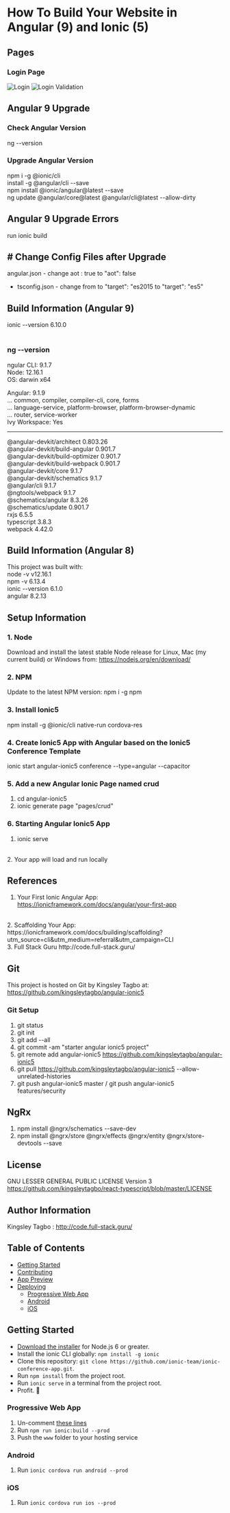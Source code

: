 # How To Build Your Website in Angular (9) and Ionic (5)

## Pages

### Login Page
![Login](src/assets/img/login-angular-ionic.png?raw=true "Login Page")
![Login Validation](src/assets/img/login-validation.png?raw=true "Login Page")

## Angular 9 Upgrade
### Check Angular Version
ng --version  
### Upgrade Angular Version
npm i -g @ionic/cli  <br />
install -g @angular/cli --save  <br />
npm install @ionic/angular@latest --save  <br />
ng update @angular/core@latest @angular/cli@latest --allow-dirty  <br />

## Angular 9 Upgrade Errors
run ionic build   
## # Change Config Files after Upgrade
angular.json - change aot : true to "aot": false  <br />
- tsconfig.json - change from to "target": "es2015 to "target": "es5"  <br />

## Build Information (Angular 9)
ionic --version 6.10.0 <br />
<br />
### ng --version <br />

ngular CLI: 9.1.7  <br />
Node: 12.16.1  <br />
OS: darwin x64 <br />

Angular: 9.1.9  
... common, compiler, compiler-cli, core, forms  <br />
... language-service, platform-browser, platform-browser-dynamic  <br />
... router, service-worker  <br />
Ivy Workspace: Yes  <br />

-----------------------------------------------------------
@angular-devkit/architect         0.803.26  <br />
@angular-devkit/build-angular     0.901.7  <br />
@angular-devkit/build-optimizer   0.901.7  <br />
@angular-devkit/build-webpack     0.901.7  <br />
@angular-devkit/core              9.1.7  <br />
@angular-devkit/schematics        9.1.7  <br />
@angular/cli                      9.1.7  <br />
@ngtools/webpack                  9.1.7 <br /> 
@schematics/angular               8.3.26  <br />
@schematics/update                0.901.7  <br />
rxjs                              6.5.5  <br />
typescript                        3.8.3  <br />
webpack                           4.42.0  <br />


## Build Information (Angular 8)
This project was built with: 
<br />
node -v v12.16.1
<br />
npm -v 6.13.4
<br />
ionic --version 6.1.0
<br />
angular 8.2.13

## Setup Information
### 1. Node
Download and install the latest stable Node release for Linux, Mac (my current build) or Windows from: 
https://nodejs.org/en/download/

### 2. NPM
Update to the latest NPM version: npm i -g npm

### 3. Install Ionic5
npm install -g @ionic/cli native-run cordova-res

### 4. Create Ionic5 App with Angular based on the Ionic5 Conference Template
ionic start angular-ionic5 conference --type=angular --capacitor

### 5. Add a new Angular Ionic Page named crud
1. cd angular-ionic5<br />
2. ionic generate page "pages/crud"

### 6. Starting Angular Ionic5 App
1. ionic serve
<br />
2. Your app will load and run locally


## References
1. Your First Ionic Angular App: 
https://ionicframework.com/docs/angular/your-first-app
<br />
2. Scaffolding Your App: 
https://ionicframework.com/docs/building/scaffolding?utm_source=cli&utm_medium=referral&utm_campaign=CLI
<br />
3. Full Stack Guru
http://code.full-stack.guru/


## Git
This project is hosted on Git by Kingsley Tagbo at: https://github.com/kingsleytagbo/angular-ionic5

### Git Setup
1. git status<br />
2. git init<br />
3. git add --all<br />
4. git commit -am "starter angular ionic5 project" <br />
5. git remote add angular-ionic5 https://github.com/kingsleytagbo/angular-ionic5
6. git pull https://github.com/kingsleytagbo/angular-ionic5 --allow-unrelated-histories
7. git push angular-ionic5 master / git push angular-ionic5 features/security

## NgRx
1. npm install @ngrx/schematics --save-dev 
2. npm install @ngrx/store @ngrx/effects @ngrx/entity @ngrx/store-devtools --save

## License
GNU LESSER GENERAL PUBLIC LICENSE Version 3
https://github.com/kingsleytagbo/react-typescript/blob/master/LICENSE

## Author Information
Kingsley Tagbo : http://code.full-stack.guru/ 


## Table of Contents
- [Getting Started](#getting-started)
- [Contributing](#contributing)
- [App Preview](#app-preview)
- [Deploying](#deploying)
  - [Progressive Web App](#progressive-web-app)
  - [Android](#android)
  - [iOS](#ios)


## Getting Started

* [Download the installer](https://nodejs.org/) for Node.js 6 or greater.
* Install the ionic CLI globally: `npm install -g ionic`
* Clone this repository: `git clone https://github.com/ionic-team/ionic-conference-app.git`.
* Run `npm install` from the project root.
* Run `ionic serve` in a terminal from the project root.
* Profit. :tada:

### Progressive Web App

1. Un-comment [these lines](https://github.com/ionic-team/ionic2-app-base/blob/master/src/index.html#L21)
2. Run `npm run ionic:build --prod`
3. Push the `www` folder to your hosting service

### Android

1. Run `ionic cordova run android --prod`

### iOS

1. Run `ionic cordova run ios --prod`
